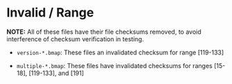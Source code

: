 # Invalid / Range

**NOTE:** All of these files have their file checksums removed,
to avoid interference of checksum verification in testing.

- `version-*.bmap`: These files an invalidated checksum for range [119-133]

- `multiple-*.bmap`: These files have invalidated checksums for ranges
  [15-18], [119-133], and [191]
